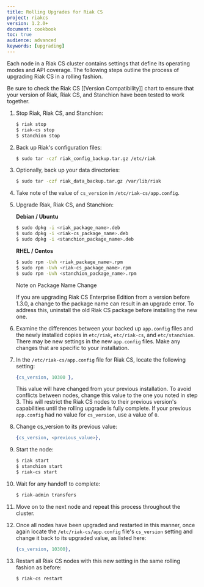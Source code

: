 ```yaml
---
title: Rolling Upgrades for Riak CS
project: riakcs
version: 1.2.0+
document: cookbook
toc: true
audience: advanced
keywords: [upgrading]
---
```


Each node in a Riak CS cluster contains settings that define its operating modes and API coverage.  The following steps outline the process of upgrading Riak CS in a rolling fashion.  

Be sure to check the Riak CS [[Version Compatibility]] chart to ensure that your version of Riak, Riak CS, and Stanchion have been tested to work together.

1. Stop Riak, Riak CS, and Stanchion:

	```bash
	$ riak stop
	$ riak-cs stop
	$ stanchion stop
	```

2. Back up Riak's configuration files: 

	```bash
	$ sudo tar -czf riak_config_backup.tar.gz /etc/riak
	```
	
3. Optionally, back up your data directories:

	```bash
	$ sudo tar -czf riak_data_backup.tar.gz /var/lib/riak 
	```

4. Take note of the value of `cs_version` in `/etc/riak-cs/app.config`.

5. Upgrade Riak, Riak CS, and Stanchion:

	**Debian / Ubuntu**

	```bash
	$ sudo dpkg -i <riak_package_name>.deb
	$ sudo dpkg -i <riak-cs_package_name>.deb
	$ sudo dpkg -i <stanchion_package_name>.deb
	```
	
	**RHEL / Centos**
	
	```bash
	$ sudo rpm -Uvh <riak_package_name>.rpm
	$ sudo rpm -Uvh <riak-cs_package_name>.rpm
	$ sudo rpm -Uvh <stanchion_package_name>.rpm
	```

	<div class="note"><div class="title">Note on Package Name Change</div>
	<p>If you are upgrading Riak CS Enterprise Edition from a version before 1.3.0, a change to the package name can result in an upgrade error.  To address this, uninstall the old Riak CS package before installing the new one.</p>
	</div>

6. Examine the differences between your backed up `app.config` files and the newly installed copies in `etc/riak`, `etc/riak-cs`, and `etc/stanchion`. There may be new settings in the new `app.config` files.  Make any changes that are specific to your installation.

7. In the `/etc/riak-cs/app.config` file for Riak CS, locate the following setting:

	```erlang
	{cs_version, 10300 },
	```

	This value will have changed from your previous installation.  To avoid conflicts between nodes, change this value to the one you noted in step 3.  This will restrict the Riak CS nodes to their previous version's capabilities until the rolling upgrade is fully complete.  If your previous `app.config` had no value for `cs_version`, use a value of `0`.

8. Change cs_version to its previous value:

	```erlang
	{cs_version, <previous_value>},
	```

9. Start the node:

	```bash
	$ riak start
	$ stanchion start
	$ riak-cs start
	```

10. Wait for any handoff to complete:

	```bash
	$ riak-admin transfers
	```

11. Move on to the next node and repeat this process throughout the cluster.

12. Once all nodes have been upgraded and restarted in this manner, once again locate the `/etc/riak-cs/app.config` file's `cs_version` setting and change it back to its upgraded value, as listed here:

	```erlang
	{cs_version, 10300},
	```

13. Restart all Riak CS nodes with this new setting in the same rolling fashion as before:

	```bash
	$ riak-cs restart
	```